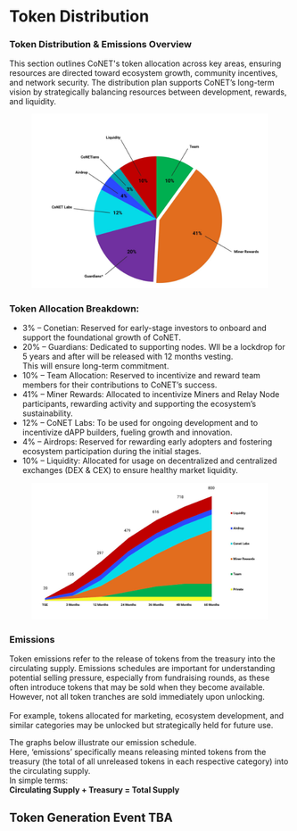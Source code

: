 # Token Distribution

### **Token Distribution & Emissions Overview**

This section outlines CoNET's token allocation across key areas, ensuring resources are directed toward ecosystem growth, community incentives, and network security. The distribution plan supports CoNET’s long-term vision by strategically balancing resources between development, rewards, and liquidity.



<figure><img src="../.gitbook/assets/photo_2024-11-09_18-28-23.jpg" alt="" width="563"><figcaption></figcaption></figure>



### Token Allocation Breakdown:



* 3% – Conetian: Reserved for early-stage investors to onboard and support the foundational growth of CoNET.
* 20% – Guardians: Dedicated to supporting nodes. WIl be a lockdrop for 5 years and after will be released with 12 months vesting. \
  This will ensure long-term commitment.
* 10% – Team Allocation: Reserved to incentivize and reward team members for their contributions to CoNET’s success.
* 41% – Miner Rewards: Allocated to incentivize Miners and Relay Node participants, rewarding activity and supporting the ecosystem’s sustainability.
* 12% – CoNET Labs: To be used for ongoing development and to incentivize dAPP builders, fueling growth and innovation.
* 4% – Airdrops: Reserved for rewarding early adopters and fostering ecosystem participation during the initial stages.
* 10% – Liquidity: Allocated for usage on decentralized and centralized exchanges (DEX & CEX) to ensure healthy market liquidity.



<figure><img src="../.gitbook/assets/photo_2024-11-09_18-32-06.jpg" alt="" width="563"><figcaption></figcaption></figure>

### **Emissions**

Token emissions refer to the release of tokens from the treasury into the circulating supply. Emissions schedules are important for understanding potential selling pressure, especially from fundraising rounds, as these often introduce tokens that may be sold when they become available. \
However, not all token tranches are sold immediately upon unlocking. \
\
For example, tokens allocated for marketing, ecosystem development, and similar categories may be unlocked but strategically held for future use.

The graphs below illustrate our emission schedule. \
Here, ‘emissions’ specifically means releasing minted tokens from the treasury (the total of all unreleased tokens in each respective category) into the circulating supply.\
In simple terms:\
**Circulating Supply + Treasury = Total Supply**

## Token Generation Event TBA
